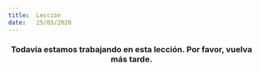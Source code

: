 ```yaml
---
title:  Lección
date:   25/05/2020
---
```


### <center>Todavía estamos trabajando en esta lección. Por favor, vuelva más tarde.</center>